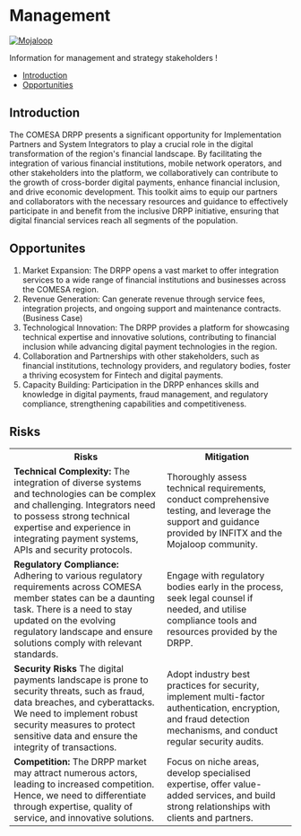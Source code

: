 # Management 
[![Mojaloop](https://img.shields.io/badge/Management-Toolkit-blue)](https://github.com/infitx-org/participation-tool-docs)

Information for management and strategy stakeholders !

- [Introduction](#introduction)
- [Opportunities](#opportunites)

## Introduction
The COMESA DRPP presents a significant opportunity for Implementation Partners and
System Integrators to play a crucial role in the digital transformation of the region's
financial landscape. By facilitating the integration of various financial institutions, mobile
network operators, and other stakeholders into the platform, we collaboratively can
contribute to the growth of cross-border digital payments, enhance financial inclusion,
and drive economic development. This toolkit aims to equip our partners and
collaborators with the necessary resources and guidance to effectively participate in and
benefit from the inclusive DRPP initiative, ensuring that digital financial services reach all
segments of the population.


## Opportunites
1. Market Expansion: The DRPP opens a vast market to offer integration services to a
wide range of financial institutions and businesses across the COMESA region.
2. Revenue Generation: Can generate revenue through service fees, integration
projects, and ongoing support and maintenance contracts. (Business Case)
3. Technological Innovation: The DRPP provides a platform for showcasing technical
expertise and innovative solutions, contributing to financial inclusion while
advancing digital payment technologies in the region.
4. Collaboration and Partnerships with other stakeholders, such as financial
institutions, technology providers, and regulatory bodies, foster a thriving
ecosystem for Fintech and digital payments.
5. Capacity Building: Participation in the DRPP enhances skills and knowledge in
digital payments, fraud management, and regulatory compliance, strengthening
capabilities and competitiveness.

## Risks 
<table>
    <tr>
        <th>Risks </th>
        <th> Mitigation</th>
    </tr>
    <tr>
        <td><strong>Technical Complexity:</strong> The integration of
        diverse systems and technologies can be
        complex and challenging. Integrators
        need to possess strong technical
        expertise and experience in integrating
        payment systems, APIs and security
        protocols.</td>
        <td>
        Thoroughly assess technical
        requirements, conduct comprehensive
        testing, and leverage the support and
        guidance provided by INFITX and the
        Mojaloop community.</td>
    </tr>
    <tr>
        <td><strong>Regulatory Compliance:</strong> Adhering to
        various regulatory requirements across
        COMESA member states can be a
        daunting task. There is a need to stay
        updated on the evolving regulatory
        landscape and ensure solutions comply
        with relevant standards.</td>
        <td>
        Engage with regulatory bodies early in
        the process, seek legal counsel if
        needed, and utilise compliance tools
        and resources provided by the DRPP.</td>
    </tr>
    <tr>
        <td><strong>Security Risks</strong> The digital payments
        landscape is prone to security threats,
        such as fraud, data breaches, and
        cyberattacks. We need to implement
        robust security measures to protect
        sensitive data and ensure the integrity of
        transactions.</td>
        <td>
        Adopt industry best practices for
        security, implement multi-factor
        authentication, encryption, and fraud
        detection mechanisms, and conduct
        regular security audits.</td>
    </tr>
    <tr>
        <td><strong>Competition:</strong> The DRPP market may
        attract numerous actors, leading to
        increased competition. Hence, we need
        to differentiate through expertise,
        quality of service, and innovative
        solutions.</td>
        <td>
        Focus on niche areas, develop
        specialised expertise, offer value-added
        services, and build strong relationships
        with clients and partners.</td>
    </tr>
</table>